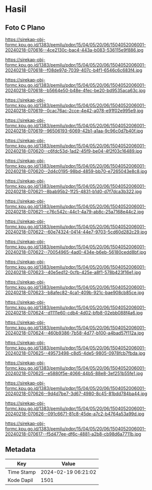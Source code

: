 # Hasil

## Foto C Plano

https://sirekap-obj-formc.kpu.go.id/1383/pemilu/pdpr/15/04/05/20/06/1504052006001-20240218-070616--4ce2130c-bac4-443a-b083-536115e9f886.jpg

https://sirekap-obj-formc.kpu.go.id/1383/pemilu/pdpr/15/04/05/20/06/1504052006001-20240218-070618--f08de97d-7039-407c-b4f1-6546c6c683f4.jpg

https://sirekap-obj-formc.kpu.go.id/1383/pemilu/pdpr/15/04/05/20/06/1504052006001-20240218-070618--b5664e50-b48e-4fec-be20-bd9535aca63c.jpg

https://sirekap-obj-formc.kpu.go.id/1383/pemilu/pdpr/15/04/05/20/06/1504052006001-20240218-070619--0cac76ac-2cce-4e42-a078-e91f02e995e9.jpg

https://sirekap-obj-formc.kpu.go.id/1383/pemilu/pdpr/15/04/05/20/06/1504052006001-20240218-070619--96506193-6069-42b1-a1aa-9c96c0d7b40f.jpg

https://sirekap-obj-formc.kpu.go.id/1383/pemilu/pdpr/15/04/05/20/06/1504052006001-20240218-070620--c6fdc53d-1ad2-45f9-be04-4f2f03c16489.jpg

https://sirekap-obj-formc.kpu.go.id/1383/pemilu/pdpr/15/04/05/20/06/1504052006001-20240218-070620--2d4c0195-98bd-4859-bb70-e7265043e8c8.jpg

https://sirekap-obj-formc.kpu.go.id/1383/pemilu/pdpr/15/04/05/20/06/1504052006001-20240218-070621--8bab95b2-1f25-4831-b1d0-d7f7dca3b322.jpg

https://sirekap-obj-formc.kpu.go.id/1383/pemilu/pdpr/15/04/05/20/06/1504052006001-20240218-070621--c76c542c-44c1-4a79-ab8c-25a7168e44c2.jpg

https://sirekap-obj-formc.kpu.go.id/1383/pemilu/pdpr/15/04/05/20/06/1504052006001-20240218-070622--60e74324-0414-44e7-9703-5cd60d282c29.jpg

https://sirekap-obj-formc.kpu.go.id/1383/pemilu/pdpr/15/04/05/20/06/1504052006001-20240218-070622--70054965-4ad0-434e-b6eb-56180cedd8bf.jpg

https://sirekap-obj-formc.kpu.go.id/1383/pemilu/pdpr/15/04/05/20/06/1504052006001-20240218-070623--40e5ed12-0cfb-425e-a8f1-578b423f16e1.jpg

https://sirekap-obj-formc.kpu.go.id/1383/pemilu/pdpr/15/04/05/20/06/1504052006001-20240218-070623--b8afec82-4ca1-409b-921c-bae908cb85ce.jpg

https://sirekap-obj-formc.kpu.go.id/1383/pemilu/pdpr/15/04/05/20/06/1504052006001-20240218-070624--d1111e60-cdb4-4d02-bfb8-02ebb088f4a6.jpg

https://sirekap-obj-formc.kpu.go.id/1383/pemilu/pdpr/15/04/05/20/06/1504052006001-20240218-070624--460b9386-7b58-4d77-b100-a4bad57f112a.jpg

https://sirekap-obj-formc.kpu.go.id/1383/pemilu/pdpr/15/04/05/20/06/1504052006001-20240218-070625--49573498-c8d5-4de5-9805-0978fcb7fbda.jpg

https://sirekap-obj-formc.kpu.go.id/1383/pemilu/pdpr/15/04/05/20/06/1504052006001-20240218-070625--e5880f5e-4066-44b5-88e8-3ef251b55fe1.jpg

https://sirekap-obj-formc.kpu.go.id/1383/pemilu/pdpr/15/04/05/20/06/1504052006001-20240218-070626--9d4d7be7-3d67-4980-8c45-81bdd784ba44.jpg

https://sirekap-obj-formc.kpu.go.id/1383/pemilu/pdpr/15/04/05/20/06/1504052006001-20240218-070626--091c6671-81c8-45de-a7c2-b4764a53a99d.jpg

https://sirekap-obj-formc.kpu.go.id/1383/pemilu/pdpr/15/04/05/20/06/1504052006001-20240218-070617--f5d477ee-df6c-4881-a2b8-cb98d6a7711b.jpg


## Metadata

| Key        | Value               |
| ---------- | ------------------- |
| Time Stamp | 2024-02-19 06:21:02 |
| Kode Dapil | 1501                |



